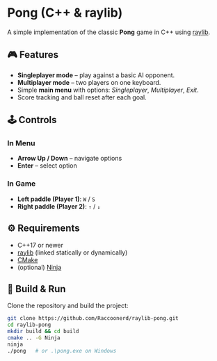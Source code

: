 # Pong (C++ & raylib)

A simple implementation of the classic **Pong** game in C++ using [raylib](https://www.raylib.com/).

## 🎮 Features
- **Singleplayer mode** – play against a basic AI opponent.  
- **Multiplayer mode** – two players on one keyboard.  
- Simple **main menu** with options: *Singleplayer*, *Multiplayer*, *Exit*.  
- Score tracking and ball reset after each goal.  

## 🕹️ Controls
### In Menu
- **Arrow Up / Down** – navigate options  
- **Enter** – select option  

### In Game
- **Left paddle (Player 1)**: `W` / `S`  
- **Right paddle (Player 2)**: `↑` / `↓`  

## ⚙️ Requirements
- C++17 or newer  
- [raylib](https://www.raylib.com/) (linked statically or dynamically)  
- [CMake](https://cmake.org/)  
- (optional) [Ninja](https://ninja-build.org/)  

## 🚀 Build & Run
Clone the repository and build the project:  

```bash
git clone https://github.com/Raccoonerd/raylib-pong.git
cd raylib-pong
mkdir build && cd build
cmake .. -G Ninja
ninja
./pong   # or .\pong.exe on Windows

